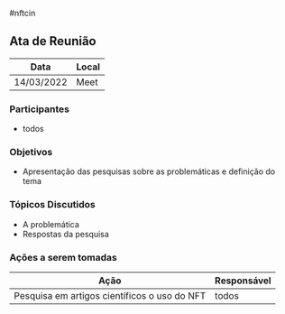 #nftcin

## Ata de Reunião

Data         | Local
------------ | -------------
14/03/2022   | Meet


### Participantes
* todos

### Objetivos
* Apresentação das pesquisas sobre as problemáticas e definição do tema

### Tópicos Discutidos
* A problemática
* Respostas da pesquisa

### Ações a serem tomadas
Ação         | Responsável   
------------ | ------------- 
Pesquisa em artigos científicos o uso do NFT | todos
